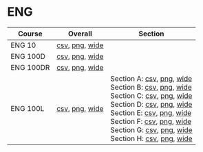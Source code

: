 # ENG

| Course | Overall | Section |
| ------ | ------- | ------- |
| ENG 10 | [csv](https://github.com/UCSD-Historical-Enrollment-Data/2024Spring/blob/main/overall/ENG%2010.csv), [png](https://raw.githubusercontent.com/UCSD-Historical-Enrollment-Data/2024Spring/main/plot_overall/ENG%2010.png), [wide](https://raw.githubusercontent.com/UCSD-Historical-Enrollment-Data/2024Spring/main/plot_overall_wide/ENG%2010.png) |  |
| ENG 100D | [csv](https://github.com/UCSD-Historical-Enrollment-Data/2024Spring/blob/main/overall/ENG%20100D.csv), [png](https://raw.githubusercontent.com/UCSD-Historical-Enrollment-Data/2024Spring/main/plot_overall/ENG%20100D.png), [wide](https://raw.githubusercontent.com/UCSD-Historical-Enrollment-Data/2024Spring/main/plot_overall_wide/ENG%20100D.png) |  |
| ENG 100DR | [csv](https://github.com/UCSD-Historical-Enrollment-Data/2024Spring/blob/main/overall/ENG%20100DR.csv), [png](https://raw.githubusercontent.com/UCSD-Historical-Enrollment-Data/2024Spring/main/plot_overall/ENG%20100DR.png), [wide](https://raw.githubusercontent.com/UCSD-Historical-Enrollment-Data/2024Spring/main/plot_overall_wide/ENG%20100DR.png) |  |
| ENG 100L | [csv](https://github.com/UCSD-Historical-Enrollment-Data/2024Spring/blob/main/overall/ENG%20100L.csv), [png](https://raw.githubusercontent.com/UCSD-Historical-Enrollment-Data/2024Spring/main/plot_overall/ENG%20100L.png), [wide](https://raw.githubusercontent.com/UCSD-Historical-Enrollment-Data/2024Spring/main/plot_overall_wide/ENG%20100L.png) | Section A: [csv](https://github.com/UCSD-Historical-Enrollment-Data/2024Spring/blob/main/section/ENG%20100L_A.csv), [png](https://raw.githubusercontent.com/UCSD-Historical-Enrollment-Data/2024Spring/main/plot_section/ENG%20100L_A.png), [wide](https://raw.githubusercontent.com/UCSD-Historical-Enrollment-Data/2024Spring/main/plot_section_wide/ENG%20100L_A.png)<br>Section B: [csv](https://github.com/UCSD-Historical-Enrollment-Data/2024Spring/blob/main/section/ENG%20100L_B.csv), [png](https://raw.githubusercontent.com/UCSD-Historical-Enrollment-Data/2024Spring/main/plot_section/ENG%20100L_B.png), [wide](https://raw.githubusercontent.com/UCSD-Historical-Enrollment-Data/2024Spring/main/plot_section_wide/ENG%20100L_B.png)<br>Section C: [csv](https://github.com/UCSD-Historical-Enrollment-Data/2024Spring/blob/main/section/ENG%20100L_C.csv), [png](https://raw.githubusercontent.com/UCSD-Historical-Enrollment-Data/2024Spring/main/plot_section/ENG%20100L_C.png), [wide](https://raw.githubusercontent.com/UCSD-Historical-Enrollment-Data/2024Spring/main/plot_section_wide/ENG%20100L_C.png)<br>Section D: [csv](https://github.com/UCSD-Historical-Enrollment-Data/2024Spring/blob/main/section/ENG%20100L_D.csv), [png](https://raw.githubusercontent.com/UCSD-Historical-Enrollment-Data/2024Spring/main/plot_section/ENG%20100L_D.png), [wide](https://raw.githubusercontent.com/UCSD-Historical-Enrollment-Data/2024Spring/main/plot_section_wide/ENG%20100L_D.png)<br>Section E: [csv](https://github.com/UCSD-Historical-Enrollment-Data/2024Spring/blob/main/section/ENG%20100L_E.csv), [png](https://raw.githubusercontent.com/UCSD-Historical-Enrollment-Data/2024Spring/main/plot_section/ENG%20100L_E.png), [wide](https://raw.githubusercontent.com/UCSD-Historical-Enrollment-Data/2024Spring/main/plot_section_wide/ENG%20100L_E.png)<br>Section F: [csv](https://github.com/UCSD-Historical-Enrollment-Data/2024Spring/blob/main/section/ENG%20100L_F.csv), [png](https://raw.githubusercontent.com/UCSD-Historical-Enrollment-Data/2024Spring/main/plot_section/ENG%20100L_F.png), [wide](https://raw.githubusercontent.com/UCSD-Historical-Enrollment-Data/2024Spring/main/plot_section_wide/ENG%20100L_F.png)<br>Section G: [csv](https://github.com/UCSD-Historical-Enrollment-Data/2024Spring/blob/main/section/ENG%20100L_G.csv), [png](https://raw.githubusercontent.com/UCSD-Historical-Enrollment-Data/2024Spring/main/plot_section/ENG%20100L_G.png), [wide](https://raw.githubusercontent.com/UCSD-Historical-Enrollment-Data/2024Spring/main/plot_section_wide/ENG%20100L_G.png)<br>Section H: [csv](https://github.com/UCSD-Historical-Enrollment-Data/2024Spring/blob/main/section/ENG%20100L_H.csv), [png](https://raw.githubusercontent.com/UCSD-Historical-Enrollment-Data/2024Spring/main/plot_section/ENG%20100L_H.png), [wide](https://raw.githubusercontent.com/UCSD-Historical-Enrollment-Data/2024Spring/main/plot_section_wide/ENG%20100L_H.png) |
